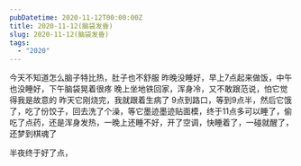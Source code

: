 ```yaml
---
pubDatetime: 2020-11-12T00:00:00Z
title: 2020-11-12(脑袋发昏)
slug: 2020-11-12(脑袋发昏)
tags:
  - "2020"
---
```


今天不知道怎么脑子特比热，肚子也不舒服
昨晚没睡好，早上7点起来做饭，中午也没睡好，下午脑袋晃着很疼
晚上坐地铁回家，浑身冷，又不敢跟范说，怕它觉得我是故意的
昨天它刚烧完，我就跟着生病了
9点到路口，等到9点半，然后它饿了，吃了份饺子，回去洗了个澡，等它墨迹墨迹贴面模，终于11点多可以睡了，偷吃了点药，还是浑身发热，一晚上还睡不好，开了空调，快睡着了，一碰就醒了，还梦到棋魂了

半夜终于好了点，
